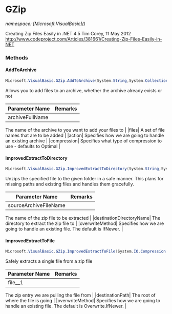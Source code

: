 ﻿# GZip
_namespace: [Microsoft.VisualBasic](<a href="#" onClick="load('/docs/Microsoft.VisualBasic/index.md')"></a>)_

Creating Zip Files Easily in .NET 4.5
 Tim Corey, 11 May 2012
 http://www.codeproject.com/Articles/381661/Creating-Zip-Files-Easily-in-NET



### Methods

#### AddToArchive
```csharp
Microsoft.VisualBasic.GZip.AddToArchive(System.String,System.Collections.Generic.IEnumerable{System.String},Microsoft.VisualBasic.GZip.ArchiveAction,Microsoft.VisualBasic.GZip.Overwrite,System.IO.Compression.CompressionLevel)
```
Allows you to add files to an archive, whether the archive
 already exists or not

|Parameter Name|Remarks|
|--------------|-------|
|archiveFullName|
 The name of the archive to you want to add your files to
 |
|files|
 A set of file names that are to be added
 |
|action|
 Specifies how we are going to handle an existing archive
 |
|compression|
 Specifies what type of compression to use - defaults to Optimal
 |


#### ImprovedExtractToDirectory
```csharp
Microsoft.VisualBasic.GZip.ImprovedExtractToDirectory(System.String,System.String,Microsoft.VisualBasic.GZip.Overwrite)
```
Unzips the specified file to the given folder in a safe
 manner. This plans for missing paths and existing files
 and handles them gracefully.

|Parameter Name|Remarks|
|--------------|-------|
|sourceArchiveFileName|
 The name of the zip file to be extracted
 |
|destinationDirectoryName|
 The directory to extract the zip file to
 |
|overwriteMethod|
 Specifies how we are going to handle an existing file.
 The default is IfNewer.
 |


#### ImprovedExtractToFile
```csharp
Microsoft.VisualBasic.GZip.ImprovedExtractToFile(System.IO.Compression.ZipArchiveEntry,System.String,Microsoft.VisualBasic.GZip.Overwrite)
```
Safely extracts a single file from a zip file

|Parameter Name|Remarks|
|--------------|-------|
|file__1|
 The zip entry we are pulling the file from
 |
|destinationPath|
 The root of where the file is going
 |
|overwriteMethod|
 Specifies how we are going to handle an existing file.
 The default is Overwrite.IfNewer.
 |



